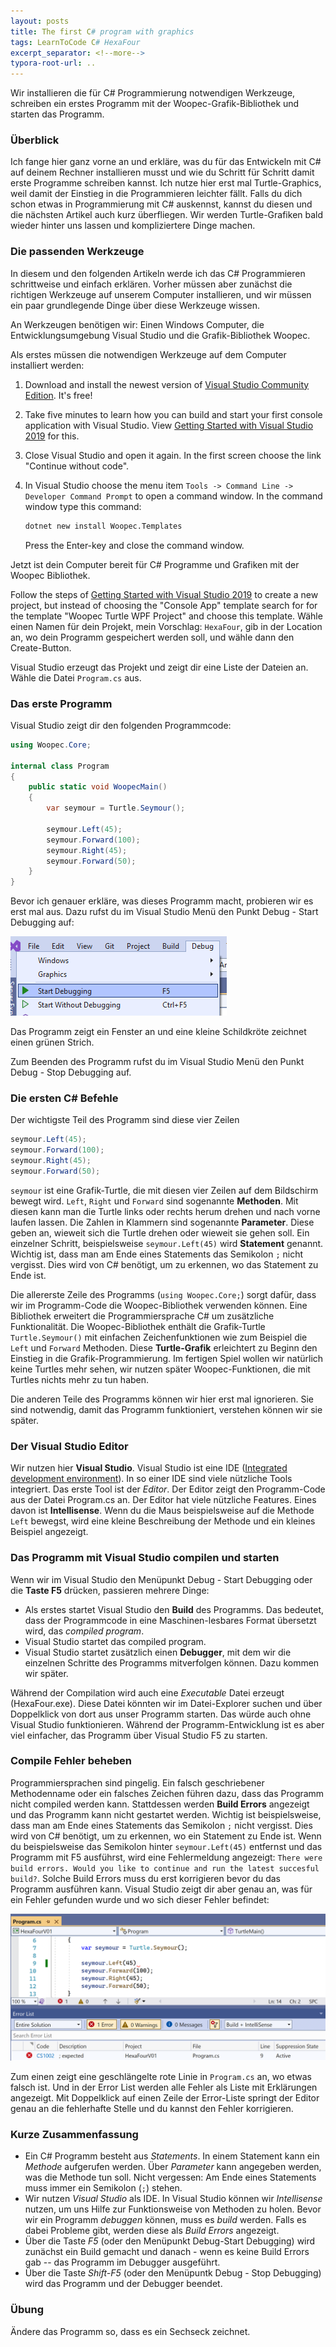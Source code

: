 ```yaml
---
layout: posts
title: The first C# program with graphics
tags: LearnToCode C# HexaFour
excerpt_separator: <!--more-->
typora-root-url: ..
---
```


Wir installieren die für C# Programmierung notwendigen Werkzeuge, schreiben ein erstes Programm mit der Woopec-Grafik-Bibliothek und starten das Programm.

<!--more-->

### Überblick

Ich fange hier ganz vorne an und erkläre, was du für das Entwickeln mit C# auf deinem Rechner installieren musst und wie du Schritt für Schritt damit erste Programme schreiben kannst. Ich nutze hier erst mal Turtle-Graphics, weil damit der Einstieg in die Programmieren leichter fällt. Falls du dich schon etwas in Programmierung mit C# auskennst, kannst du diesen und die nächsten Artikel auch kurz überfliegen. Wir werden Turtle-Grafiken bald wieder hinter uns lassen und kompliziertere Dinge machen.

### Die passenden Werkzeuge

In diesem und den folgenden Artikeln werde ich das C# Programmieren schrittweise und einfach erklären. Vorher müssen aber zunächst die richtigen Werkzeuge auf unserem  Computer installieren, und wir müssen ein paar grundlegende Dinge über diese Werkzeuge wissen.

An Werkzeugen benötigen wir: Einen Windows Computer, die Entwicklungsumgebung Visual Studio und die Grafik-Bibliothek Woopec. 

Als erstes müssen die notwendigen Werkzeuge auf dem Computer installiert werden:

1. Download and install the newest version of  [Visual Studio Community Edition](https://visualstudio.microsoft.com/de/vs/community/). It's free!

2. Take five minutes to learn how you can build and start your first console application with Visual Studio. View [Getting Started with Visual Studio 2019](https://www.youtube.com/watch?v=1CgsMtUmVgs&list=RDCMUChqrDOwARrxdJF-ykAptc7w) for this.

3. Close Visual Studio and open it again. In the first screen choose the link "Continue without code".

4. In Visual Studio choose the menu item `Tools -> Command Line -> Developer Command Prompt` to open a command window. In the command window type this command: 

   ```sh
   dotnet new install Woopec.Templates
   ```

   Press the Enter-key and close the command window.

Jetzt ist dein Computer bereit für C# Programme und Grafiken mit der Woopec Bibliothek.

Follow the steps of [Getting Started with Visual Studio 2019](https://www.youtube.com/watch?v=1CgsMtUmVgs&list=RDCMUChqrDOwARrxdJF-ykAptc7w) to create a new project, but instead of choosing the "Console App" template search for for the template "Woopec Turtle WPF Project" and choose this template. Wähle einen Namen für dein Projekt, mein Vorschlag: `HexaFour`, gib in der Location an, wo dein Programm gespeichert werden soll, und wähle dann den Create-Button.

Visual Studio erzeugt das Projekt und zeigt dir eine Liste der Dateien an. Wähle die Datei `Program.cs` aus. 

### Das erste Programm

Visual Studio zeigt dir den folgenden Programmcode:

```csharp
using Woopec.Core;

internal class Program
{
    public static void WoopecMain()
    {
        var seymour = Turtle.Seymour();

        seymour.Left(45);
        seymour.Forward(100);
        seymour.Right(45);
        seymour.Forward(50);
    }
}
```

Bevor ich genauer erkläre, was dieses Programm macht, probieren wir es erst mal aus. Dazu rufst du im Visual Studio Menü den Punkt Debug - Start Debugging auf:

![image-20230701210046135](/assets/images/hexafour/VisualStudioStartDebugging.png)

Das Programm zeigt ein Fenster an und eine kleine Schildkröte zeichnet einen grünen Strich. 

Zum Beenden des Programm rufst du im Visual Studio Menü den Punkt Debug - Stop Debugging auf.

### Die ersten C# Befehle

Der wichtigste Teil des Programm sind diese vier Zeilen
```csharp
seymour.Left(45);
seymour.Forward(100);
seymour.Right(45);
seymour.Forward(50);
```

`seymour` ist eine Grafik-Turtle, die mit diesen vier Zeilen auf dem Bildschirm bewegt wird.  `Left`,  `Right` und `Forward` sind sogenannte **Methoden**. Mit diesen kann man die Turtle links oder rechts herum drehen und nach vorne laufen lassen. Die Zahlen in Klammern sind sogenannte **Parameter**. Diese geben an, wieweit sich die Turtle drehen oder wieweit sie gehen soll. Ein einzelner Schritt, beispielsweise `seymour.Left(45)` wird **Statement** genannt. Wichtig ist, dass man am Ende eines Statements das Semikolon `;` nicht vergisst. Dies wird von C# benötigt, um zu erkennen, wo das Statement zu Ende ist. 

Die allererste Zeile des Programms (`using Woopec.Core;`)  sorgt dafür, dass wir im Programm-Code die Woopec-Bibliothek verwenden können. Eine Bibliothek erweitert die Programmiersprache C# um zusätzliche Funktionalität. Die Woopec-Bibliothek enthält die Grafik-Turtle `Turtle.Seymour()` mit einfachen Zeichenfunktionen wie zum Beispiel die `Left` und `Forward` Methoden. Diese **Turtle-Grafik** erleichtert zu Beginn den Einstieg in die Grafik-Programmierung. Im fertigen Spiel wollen wir natürlich keine Turtles mehr sehen, wir nutzen später Woopec-Funktionen, die mit Turtles nichts mehr zu tun haben.

Die anderen Teile des Programms können wir hier erst mal ignorieren. Sie sind notwendig, damit das Programm funktioniert, verstehen können wir sie später.

### Der Visual Studio Editor

Wir nutzen hier **Visual Studio**. Visual Studio ist eine IDE ([Integrated development environment](https://en.wikipedia.org/wiki/Integrated_development_environment)). In so einer IDE sind viele nützliche Tools integriert. Das erste Tool ist der *Editor*. Der Editor zeigt den Programm-Code aus der Datei Program.cs an. Der Editor hat viele nützliche Features. Eines davon ist **Intellisense**. Wenn du die Maus beispielsweise auf die Methode `Left` bewegst, wird eine kleine Beschreibung der Methode und ein kleines Beispiel angezeigt.

### Das Programm mit Visual Studio compilen und starten

Wenn wir im Visual Studio den Menüpunkt Debug - Start Debugging oder die **Taste F5** drücken, passieren mehrere Dinge: 

* Als erstes startet Visual Studio den **Build** des Programms. Das bedeutet, dass der Programmcode in eine Maschinen-lesbares Format übersetzt wird, das *compiled program*.
* Visual Studio startet das compiled program.
* Visual Studio startet zusätzlich einen **Debugger**, mit dem wir die einzelnen Schritte des Programms mitverfolgen können. Dazu kommen wir später.

Während der Compilation wird auch eine  *Executable* Datei erzeugt (HexaFour.exe). Diese Datei könnten wir im Datei-Explorer suchen und über Doppelklick von dort aus unser Programm starten. Das würde auch ohne Visual Studio funktionieren. Während der Programm-Entwicklung ist es aber viel einfacher, das Programm über Visual Studio F5 zu starten.

### Compile Fehler beheben

Programmiersprachen sind pingelig. Ein falsch geschriebener Methodenname oder ein falsches Zeichen führen dazu, dass das Programm nicht compiled werden kann. Stattdessen werden **Build Errors** angezeigt und das Programm kann nicht gestartet werden. Wichtig ist beispielsweise, dass man am Ende eines Statements das Semikolon `;` nicht vergisst. Dies wird von C# benötigt, um zu erkennen, wo ein Statement zu Ende ist. Wenn du beispielsweise das Semikolon hinter `seymour.Left(45)` entfernst und das Programm mit F5 ausführst, wird eine Fehlermeldung angezeigt: `There were build errors. Would you like to continue and run the latest succesful build?`.  Solche Build Errors muss du erst korrigieren bevor du das Programm ausführen kann. Visual Studio zeigt dir aber genau an, was für ein Fehler gefunden wurde und wo sich dieser Fehler befindet:

<img src="/assets/images/hexafour/VSSyntaxError.png" alt="Build Error" style="zoom:80%;" />

Zum einen zeigt eine geschlängelte rote Linie in `Program.cs` an, wo etwas falsch ist. Und in der Error List werden alle Fehler als Liste mit Erklärungen angezeigt. Mit Doppelklick auf einen Zeile der Error-Liste springt der Editor genau an die fehlerhafte Stelle und du kannst den Fehler korrigieren.

### Kurze Zusammenfassung

* Ein C# Programm besteht aus *Statements*. In einem Statement kann ein *Methode* aufgerufen werden. Über *Parameter* kann angegeben werden, was die Methode tun soll.
  Nicht vergessen: Am Ende eines Statements muss immer ein Semikolon (`;`) stehen.
* Wir nutzen *Visual Studio* als IDE. In Visual Studio können wir *Intellisense* nutzen, um uns Hilfe zur Funktionsweise von Methoden zu holen. Bevor wir ein Programm *debuggen* können, muss es *build* werden. Falls es dabei Probleme gibt, werden diese als *Build Errors* angezeigt.
* Über die Taste *F5* (oder den Menüpunkt Debug-Start Debugging) wird zunächst ein Build gemacht und danach - wenn es keine Build Errors gab -- das Programm im Debugger ausgeführt.
* Über die Taste *Shift-F5* (oder den Menüpuntk Debug - Stop Debugging) wird das Programm und der Debugger beendet.

### Übung

Ändere das Programm so, dass es ein Sechseck zeichnet.






